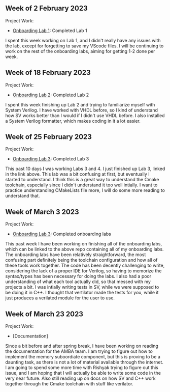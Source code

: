 ## Week of 2 February 2023

Project Work:

- [Onboarding Lab 1](https://github.com/geoffguin124/NYUProcDesignLabs): Completed Lab 1

I spent this week working on Lab 1, and I didn't really have any issues with the lab, except for
forgetting to save my VScode files. I will be continuing to work on the rest of the onboarding labs,
aiming for getting 1-2 done per week.

## Week of 18 February 2023

Project Work:

- [Onboarding Lab 2](https://github.com/geoffguin124/NYUProcDesignLabs): Completed Lab 2

I spent this week finishing up Lab 2 and trying to familiarize myself with System Verilog. I have worked with VHDL before, so I kind of understand how SV works better than I would if I didn't use VHDL before. I also installed a System Verilog formatter, which makes coding in it a lot easier.

## Week of 25 February 2023

Project Work:

- [Onboarding Lab 3](https://github.com/geoffguin124/NYUProcDesignLabs): Completed Lab 3

This past 10 days I was working Labs 3 and 4. I just finished up Lab 3, linked in the link above. This lab was a bit confusing at first, but eventually I started to understand. I think this is a great way to understand the Cmake toolchain, especially since I didn't understand it too well intially. I want to practice understanding CMakeLists file more, I will do some more reading to understand that.

## Week of March 3 2023

Project Work:

- [Onboarding Lab 3](https://github.com/geoffguin124/NYUProcDesignLabs): Completed onboarding labs

This past week I have been working on finishing all of the onboarding labs, which can be linked to the above repo containing all of my onboarding labs. The onboarding labs have been relatively straightforward, the most confusing part definitely being the toolchain configuration and how all of these tools work together. The code has been decently challenging to write, considering the lack of a proper IDE for Verilog, so having to memorize the syntax/types has been necessary for doing the labs. I also had a poor understanding of what each tool actually did, so that messed with my projects a bit. I was intially writing tests in SV, while we were supposed to be doing it in C++. I thought that vertilator made the tests for you, while it just produces a verilated module for the user to use.

## Week of March 23 2023

Project Work:

- [Documentation]

Since a bit before and after spring break, I have been working on reading the documentation for the AMBA team. I am trying to figure out how to implement the memory suboordiate component, but this is proving to be a daunting task, as there is not a lot of material available through the internet. I am going to spend some more time with Rishyak trying to figure out this issue, and I am hoping that I will actually be able to write some code in the very near future. Also still reading up on docs on how SV and C++ work together through the Cmake toolchain with stuff like verilator.
